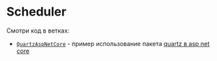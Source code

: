# Scheduler

Смотри код в ветках:
- [`QuartzAspNetCore`](https://github.com/gonzobard777/c_sharp_Scheduler/tree/QuartzAspNetCore) - пример использование пакета [quartz в asp net core](https://www.quartz-scheduler.net/documentation/quartz-3.x/packages/aspnet-core-integration.html) 